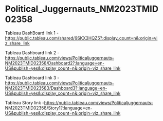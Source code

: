 # Political_Juggernauts_NM2023TMID02358


 Tableau DashBoard link 1 - https://public.tableau.com/shared/6SKX3HQZ5?:display_count=n&:origin=viz_share_link

 Tableau Dashboard link 2 -https://public.tableau.com/views/Politicaljuggernauts-NM2023TMID02358/Dashboard2?:language=en-US&publish=yes&:display_count=n&:origin=viz_share_link

 Tableau Dashboard link 3 -https://public.tableau.com/views/Politicaljuggernauts-NM2023TMID023583/Dashboard3?:language=en-US&publish=yes&:display_count=n&:origin=viz_share_link

Tableau Story link -https://public.tableau.com/views/Politicaljuggernauts-NM2023TMID02358/Story1?:language=en-US&publish=yes&:display_count=n&:origin=viz_share_link
